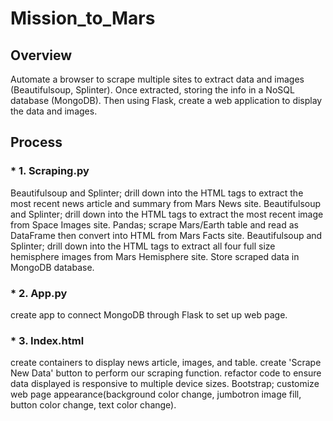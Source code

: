 # Mission_to_Mars
## Overview
Automate a browser to scrape multiple sites to extract data and images (Beautifulsoup, Splinter). Once extracted, storing the info in a NoSQL database (MongoDB). Then using Flask, create a web application to display the data and images.

## Process
### * 1. Scraping.py
Beautifulsoup and Splinter; drill down into the HTML tags to extract the most recent news article and summary from Mars News site.
Beautifulsoup and Splinter; drill down into the HTML tags to extract the most recent image from Space Images site.
Pandas; scrape Mars/Earth table and read as DataFrame then convert into HTML from Mars Facts site.
Beautifulsoup and Splinter; drill down into the HTML tags to extract all four full size hemisphere images from Mars Hemisphere site.
Store scraped data in MongoDB database.


### * 2. App.py
create app to connect MongoDB through Flask to set up web page.
### * 3. Index.html
create containers to display news article, images, and table.
create 'Scrape New Data' button to perform our scraping function.
refactor code to ensure data displayed is responsive to multiple device sizes.
Bootstrap; customize web page appearance(background color change, jumbotron image fill, button color change, text color change).
